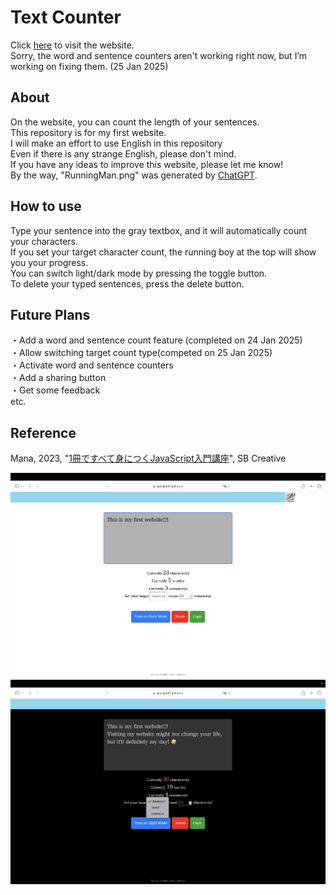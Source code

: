 # Text Counter
Click [here](https://appleple47.github.io/Text-Counter/) to visit the website.\
Sorry, the word and sentence counters aren't working right now, but I’m working on fixing them. (25 Jan 2025)

## About
On the website, you can count the length of your sentences.\
This repository is for my first website.\
I will make an effort to use English in this repository\
Even if there is any strange English, please don't mind.\
If you have any ideas to improve this website, please let me know!\
By the way, "RunningMan.png" was generated by [ChatGPT](https://chatgpt.com/g/g-8sPlJ64Gn-tiyatutogpt).

## How to use 
Type your sentence into the gray textbox, and it will automatically count your characters.\
If you set your target character count, the running boy at the top will show you your progress.\
You can switch light/dark mode by pressing the toggle button.\
To delete your typed sentences, press the delete button.

## Future Plans
・Add a word and sentence count feature (completed on 24 Jan 2025)\
・Allow switching target count type(competed on 25 Jan 2025)\
・Activate word and sentence counters\
・Add a sharing button\
・Get some feedback\
  etc.

## Reference
Mana, 2023, "[1冊ですべて身につくJavaScript入門講座](https://www.sbcr.jp/product/4815615758/)", SB Creative

![Sample Image](./pictures/ScreenShot1.png)
![Sample Image](./pictures/ScreenShot2.png)